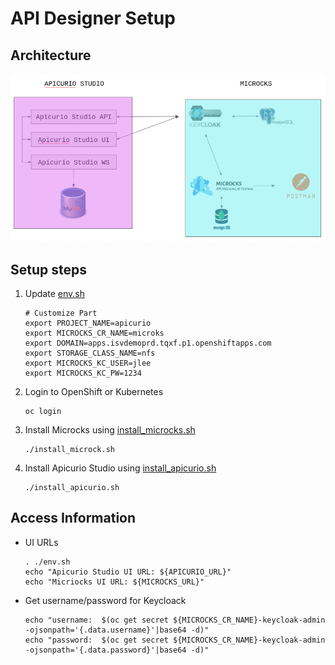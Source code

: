 # API Designer Setup

## Architecture
![Architecture of environment](./images/architecture.png)


## Setup steps
1. Update [env.sh](./env.sh)
    ~~~
    # Customize Part
    export PROJECT_NAME=apicurio
    export MICROCKS_CR_NAME=microks
    export DOMAIN=apps.isvdemoprd.tqxf.p1.openshiftapps.com
    export STORAGE_CLASS_NAME=nfs
    export MICROCKS_KC_USER=jlee
    export MICROCKS_KC_PW=1234
    ~~~
2. Login to OpenShift or Kubernetes
    ~~~
    oc login 
    ~~~
3. Install Microcks using [install_microcks.sh](./install_microcks.sh)
    ~~~
    ./install_microck.sh
    ~~~
4. Install Apicurio Studio using [install_apicurio.sh](./install_apicurio.sh)
    ~~~
    ./install_apicurio.sh
    ~~~
   

## Access Information
* UI URLs
    ~~~
    . ./env.sh
    echo "Apicurio Studio UI URL: ${APICURIO_URL}"
    echo "Micriocks UI URL: ${MICROCKS_URL}"
    ~~~

* Get username/password for Keycloack
    ~~~
    echo "username:  $(oc get secret ${MICROCKS_CR_NAME}-keycloak-admin -ojsonpath='{.data.username}'|base64 -d)"
    echo "password:  $(oc get secret ${MICROCKS_CR_NAME}-keycloak-admin -ojsonpath='{.data.password}'|base64 -d)"
    ~~~

